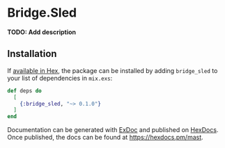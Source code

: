 # Bridge.Sled

**TODO: Add description**

## Installation

If [available in Hex](https://hex.pm/docs/publish), the package can be installed
by adding `bridge_sled` to your list of dependencies in `mix.exs`:

```elixir
def deps do
  [
    {:bridge_sled, "~> 0.1.0"}
  ]
end
```

Documentation can be generated with [ExDoc](https://github.com/elixir-lang/ex_doc)
and published on [HexDocs](https://hexdocs.pm). Once published, the docs can
be found at <https://hexdocs.pm/mast>.
